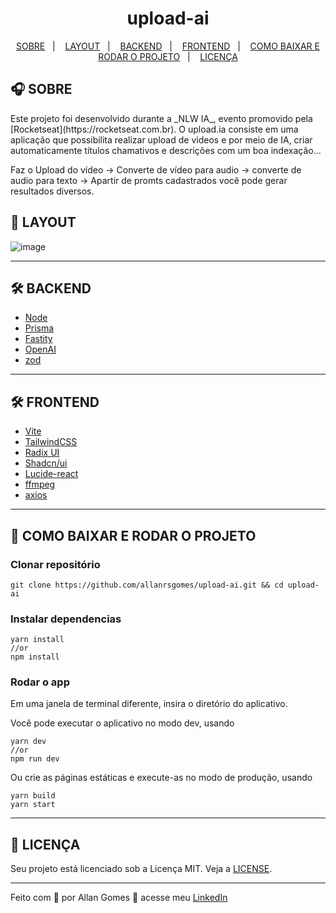 
<h1 align="center">
upload-ai
</h1>

<p align="center">
  <a href="#-SOBRE">SOBRE</a>&nbsp;&nbsp;&nbsp;|&nbsp;&nbsp;&nbsp;
  <a href="#-LAYOUT">LAYOUT</a>&nbsp;&nbsp;&nbsp;|&nbsp;&nbsp;&nbsp;
  <a href="#-BACKEND">BACKEND</a>&nbsp;&nbsp;&nbsp;|&nbsp;&nbsp;&nbsp;
  <a href="#-FRONTEND">FRONTEND</a>&nbsp;&nbsp;&nbsp;|&nbsp;&nbsp;&nbsp;
  <a href="#-COMO-BAIXAR-E-RODAR-O-PROEJETO">COMO BAIXAR E RODAR O PROJETO</a>&nbsp;&nbsp;&nbsp;|&nbsp;&nbsp;&nbsp;
  <a href="#-LICENÇA">LICENÇA</a>
</p>

## 🎧 SOBRE

<p>Este projeto foi desenvolvido durante a _NLW IA_, evento promovido pela [Rocketseat](https://rocketseat.com.br). O upload.ia consiste em uma aplicação que possibilita realizar upload de videos e por meio de IA, criar automaticamente títulos chamativos e descrições com um boa indexação...</p>
<p>Faz o Upload do vídeo -> Converte de vídeo para audio -> converte de audio para texto -> Apartir de promts cadastrados você pode gerar resultados diversos.</p>

## 🔖 LAYOUT

![image](https://github.com/allanrsgomes/upload-ai/assets/44976238/6463daf6-5711-4e68-bf79-81a2fad86e03)

---

## 🛠 BACKEND

- [Node](https://nodejs.org/en)
- [Prisma](https://www.prisma.io/)
- [Fastity](https://fastify.dev/)
- [OpenAI](https://openai.com/blog/openai-api)
- [zod](https://zod.dev/)

---

## 🛠 FRONTEND

- [Vite](https://vitejs.dev/guide/)
- [TailwindCSS](https://tailwindcss.com/)
- [Radix UI](https://www.radix-ui.com/)
- [Shadcn/ui](https://ui.shadcn.com/)
- [Lucide-react](https://lucide.dev/guide/packages/lucide-react)
- [ffmpeg](https://ffmpegwasm.netlify.app/docs/getting-started/installation/)
- [axios](https://axios-http.com/docs/intro)

---

## 🚀 COMO BAIXAR E RODAR O PROJETO

### Clonar repositório

```shell
git clone https://github.com/allanrsgomes/upload-ai.git && cd upload-ai
```

### Instalar dependencias

```shell
yarn install
//or
npm install
```

### Rodar o app

Em uma janela de terminal diferente, insira o diretório do aplicativo.

Você pode executar o aplicativo no modo dev, usando

```shell
yarn dev
//or
npm run dev
```

Ou crie as páginas estáticas e execute-as no modo de produção, usando

```shell
yarn build
yarn start
```

---

## 📝 LICENÇA

Seu projeto está licenciado sob a Licença MIT. Veja a [LICENSE](LICENSE.md).

---

Feito com 💜 por Allan Gomes 👋 acesse meu [LinkedIn](https://www.linkedin.com/in/allanrsgomes/)


